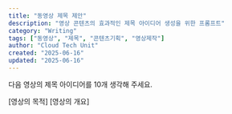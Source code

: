 ```yaml
---
title: "동영상 제목 제안"
description: "영상 콘텐츠의 효과적인 제목 아이디어 생성을 위한 프롬프트"
category: "Writing"
tags: ["동영상", "제목", "콘텐츠기획", "영상제작"]
author: "Cloud Tech Unit"
created: "2025-06-16"
updated: "2025-06-16"
---
```


다음 영상의 제목 아이디어를 10개 생각해 주세요.

[영상의 목적]
[영상의 개요]
